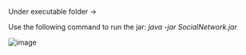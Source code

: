 Under executable folder ->

Use the following command to run the jar:
*java -jar SocialNetwork.jar*


![image](https://user-images.githubusercontent.com/17158275/121082712-1dc3f680-c7fc-11eb-92d6-f8d0de795f89.png)
